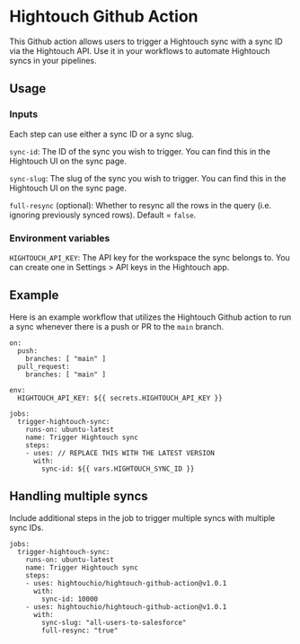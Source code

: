 # Hightouch Github Action

This Github action allows users to trigger a Hightouch sync with a sync ID via the Hightouch API. Use it in your workflows to automate Hightouch syncs in your pipelines.

## Usage

### Inputs

Each step can use either a sync ID or a sync slug.

`sync-id`: The ID of the sync you wish to trigger. You can find this in the Hightouch UI on the sync page.

`sync-slug`: The slug of the sync you wish to trigger. You can find this in the Hightouch UI on the sync page.

`full-resync` (optional): Whether to resync all the rows in the query (i.e. ignoring previously synced rows). Default = `false`.

### Environment variables

`HIGHTOUCH_API_KEY`: The API key for the workspace the sync belongs to. You can create one in Settings > API keys in the Hightouch app.

## Example

Here is an example workflow that utilizes the Hightouch Github action to run a sync whenever there is a push or PR to the `main` branch.

```
on:
  push:
    branches: [ "main" ]
  pull_request:
    branches: [ "main" ]

env:
  HIGHTOUCH_API_KEY: ${{ secrets.HIGHTOUCH_API_KEY }}

jobs:
  trigger-hightouch-sync:
    runs-on: ubuntu-latest
    name: Trigger Hightouch sync
    steps:
    - uses: // REPLACE THIS WITH THE LATEST VERSION
      with:
        sync-id: ${{ vars.HIGHTOUCH_SYNC_ID }}
```

## Handling multiple syncs

Include additional steps in the job to trigger multiple syncs with multiple sync IDs.
```
jobs:
  trigger-hightouch-sync:
    runs-on: ubuntu-latest
    name: Trigger Hightouch sync
    steps:
    - uses: hightouchio/hightouch-github-action@v1.0.1
      with:
        sync-id: 10000 
    - uses: hightouchio/hightouch-github-action@v1.0.1
      with:
        sync-slug: "all-users-to-salesforce"
        full-resync: "true"
```